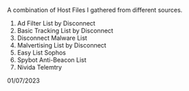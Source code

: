 A combination of Host Files I gathered from different sources.

1. Ad Filter List by Disconnect
2. Basic Tracking List by Disconnect
3. Disconnect Malware List
4. Malvertising List by Disconnect
5. Easy List Sophos
6. Spybot Anti-Beacon List 
7. Nivida Telemtry

01/07/2023
